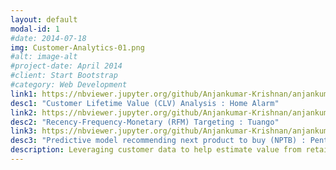 ```yaml
---
layout: default
modal-id: 1
#date: 2014-07-18
img: Customer-Analytics-01.png
#alt: image-alt
#project-date: April 2014
#client: Start Bootstrap
#category: Web Development
link1: https://nbviewer.jupyter.org/github/Anjankumar-Krishnan/anjankumar-krishnan.github.io/blob/cb41b317057e8faa3ce651e24704d98bc05660d2/homealarm-clv_anjan_git_publish.ipynb
desc1: "Customer Lifetime Value (CLV) Analysis : Home Alarm"
link2: https://nbviewer.jupyter.org/github/Anjankumar-Krishnan/anjankumar-krishnan.github.io/blob/cb41b317057e8faa3ce651e24704d98bc05660d2/tuango-rfm_anjan_git_publish.ipynb
desc2: "Recency-Frequency-Monetary (RFM) Targeting : Tuango"
link3: https://nbviewer.jupyter.org/github/Anjankumar-Krishnan/anjankumar-krishnan.github.io/blob/362f504ad652c0253c2bbe5dc27d9c8f84175f23/pentathlon_nptb_git_publish.ipynb
desc3: "Predictive model recommending next product to buy (NPTB) : Pentathlon"
description: Leveraging customer data to help estimate value from retaining customers, maximizing return on marketing expenditure through targeting and predictive modeling
---
```


